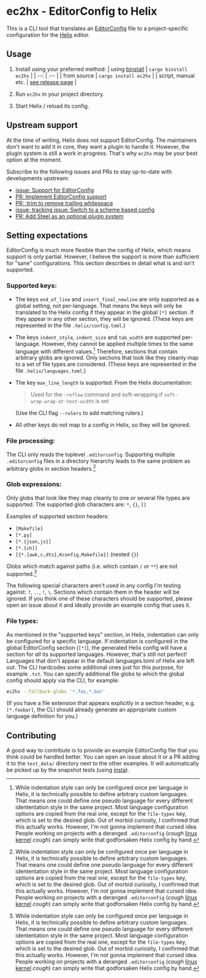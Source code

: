 # ec2hx - EditorConfig to Helix

This is a CLI tool that translates an [EditorConfig] file to a project-specific configuration for the [Helix] editor.

## Usage

1. Install using your preferred method:
   | using [binstall](https://github.com/cargo-bins/cargo-binstall) | `cargo binstall ec2hx` |
   | --: | :-- |
   | from source | `cargo install ec2hx` |
   | script, manual etc. | [see release page](https://github.com/senekor/ec2hx/releases/latest) |

2. Run `ec2hx` in your project directory.

3. Start Helix / reload its config.

## Upstream support

At the time of writing, Helix does not support EditorConfig.
The maintainers don't want to add it in core, they want a plugin to handle it.
However, the plugin system is still a work in progress.
That's why `ec2hx` may be your best option at the moment.

Subscribe to the following issues and PRs to stay up-to-date with developments upstream:
- [issue: Support for EditorConfig](https://github.com/helix-editor/helix/issues/279)
- [PR: Implement EditorConfig support](https://github.com/helix-editor/helix/pull/1777)
- [PR: :trim to remove trailing whitespace](https://github.com/helix-editor/helix/pull/8366)
- [issue: tracking issue: Switch to a scheme based config](https://github.com/helix-editor/helix/issues/10389)
- [PR: Add Steel as an optional plugin system](https://github.com/helix-editor/helix/pull/8675)

## Setting expectations

EditorConfig is much more flexible than the config of Helix, which means support is only partial.
However, I believe the support is more than sufficient for "sane" configurations.
This section describes in detail what is and isn't supported.

### Supported keys:

- The keys `end_of_line` and `insert_final_newline` are only supported as a global setting, not per-language.
  That means the keys will only be translated to the Helix config if they appear in the global `[*]` section.
  If they appear in any other section, they will be ignored.
  (These keys are represented in the file `.helix/config.toml`.)

- The keys `indent_style`, `indent_size` and `tab_width` are supported per-language.
  However, they cannot be applied multiple times to the same language with different values.[^1]
  Therefore, sections that contain arbitrary globs are ignored.
  Only sections that look like they cleanly map to a set of file types are considered.
  (These keys are represented in the file `.helix/languages.toml`.)

- The key `max_line_length` is supported. From the Helix documentation:

  > Used for the `:reflow` command and soft-wrapping if `soft-wrap.wrap-at-text-width` is set

  (Use the CLI flag `--rulers` to add matching rulers.)

- All other keys do not map to a config in Helix, so they will be ignored.

### File processing:

The CLI only reads the toplevel `.editorconfig`.
Supporting multiple `.editorconfig` files in a directory hierarchy leads to the same problem as arbitrary globs in section headers.[^1]

### Glob expressions:

Only globs that look like they map cleanly to one or several file types are supported.
The supported glob characters are: `*`, `{}`, `[]`

Examples of supported section headers:
- `[Makefile]`
- `[*.py]`
- `[*.{json,js}]`
- `[*.[ch]]`
- `[{*.{awk,c,dts},Kconfig,Makefile}]` (nested `{}`)

Globs which match against paths (i.e. which contain `/` or `**`) are not supported.[^1]

The following special characters aren't used in any config I'm testing against: `?`, `..`, `!`, `\`.
Sections which contain them in the header will be ignored.
If you think one of these characters should be supported, please open an issue about it and ideally provide an example config that uses it.

### File types:

As mentioned in the "supported keys" section, in Helix, indentation can only be configured for a specific language.
If indentation is configured in the global EditorConfig section (`[*]`), the generated Helix config will have a section for _all_ its supported languages.
However, that's still not perfect!
Languages that don't appear in the default languages.toml of Helix are left out.
The CLI hardcodes some additional ones just for this purpose, for example `.txt`.
You can specify additional file globs to which the global config should apply via the CLI, for example:
```sh
ec2hx --fallback-globs '*.foo,*.bar'
```

(If you have a file extension that appears explicitly in a section header, e.g. `[*.foobar]`, the CLI should already generate an appropriate custom language definition for you.)

## Contributing

A good way to contribute is to provide an example EditorConfig file that you think could be handled better.
You can open an issue about it or a PR adding it to the `test_data/` directory next to the other examples.
It will automatically be picked up by the snapshot tests (using [insta](https://insta.rs/)).

[^1]: While indentation style can only be configured once per language in Helix, it is technically possible to define arbitrary custom languages.
      That means one could define one pseudo language for every different idententation style in the same project.
      Most language configuration options are copied from the real one, except for the `file-types` key, which is set to the desired glob.
      Out of morbid curiosity, I confirmed that this actually works.
      However, I'm not gonna implement that cursed idea.
      People working on projects with a deranged `.editorconfig` (_cough_ [linux kernel](https://github.com/torvalds/linux/blob/7da9dfdd5a3dbfd3d2450d9c6a3d1d699d625c43/.editorconfig) _cough_) can simply write that godforsaken Helix config by hand.

[EditorConfig]: https://editorconfig.org/
[Helix]: https://helix-editor.com/
